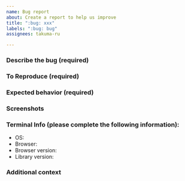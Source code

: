 ```yaml
---
name: Bug report
about: Create a report to help us improve
title: ":bug: xxx"
labels: ":bug: bug"
assignees: takuma-ru

---
```


### Describe the bug (required)


### To Reproduce (required)


### Expected behavior (required)


### Screenshots


### Terminal Info (please complete the following information):
 - OS: 
 - Browser: 
 - Browser version: 
 - Library version: 
<!--
 - OS: [e.g. iOS]
 - Browser [e.g. chrome, safari]
 - Browser version [e.g. 120]
 - Library version: [e.g. 0.1.0]
-->

### Additional context
